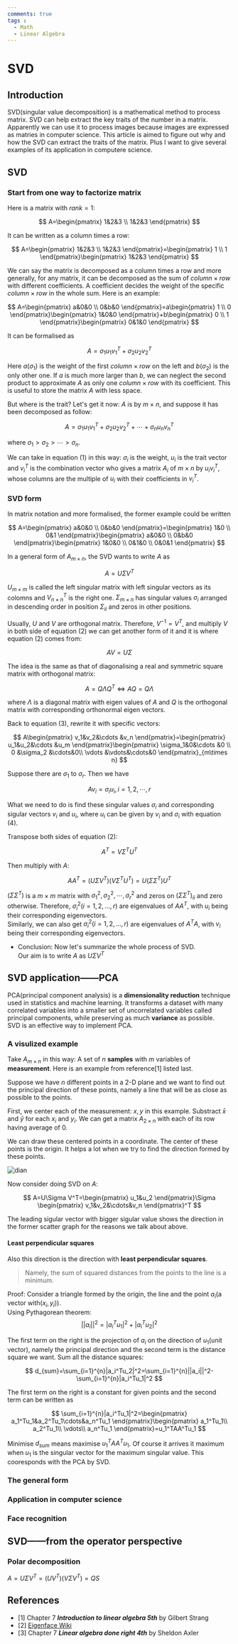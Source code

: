 ```yaml
---
comments: true
tags :
  - Math
  - Linear Algebra
---
```

# SVD

## Introduction

SVD(singular value decomposition) is a mathematical method to process matrix. SVD can help extract the key traits of the number in a matrix. Apparently we can use it to process images because images are expressed as matries in computer science. This article is aimed to figure out why and how the SVD can extract the traits of the matrix. Plus I want to give several examples of its application in computere science.  

## SVD

### Start from one way to factorize matrix

Here is a matrix with $rank=1$:

$$
A=\begin{pmatrix}
  1&2&3 \\
  1&2&3
\end{pmatrix}
$$


It can be written as a column times a row:

$$
A=\begin{pmatrix}
  1&2&3 \\
  1&2&3
\end{pmatrix}=\begin{pmatrix}
  1 \\
  1
\end{pmatrix}\begin{pmatrix}
  1&2&3
\end{pmatrix}
$$

We can say the matrix is decomposed as a column times a row and more generally, for any matrix, it can be decomposed as the sum of $column \times row$ with different coefficients. A coefficient decides the weight of the specific $column \times row$ in the whole sum. Here is an example:

$$
A=\begin{pmatrix}
  a&0&0 \\
  0&b&0
\end{pmatrix}=a\begin{pmatrix}
  1 \\
  0
\end{pmatrix}\begin{pmatrix}
  1&0&0
\end{pmatrix}+b\begin{pmatrix}
  0 \\
  1
\end{pmatrix}\begin{pmatrix}
  0&1&0
\end{pmatrix}
$$

It can be formalised as

$$
A=\sigma_1{u_1}v_1^{T}+\sigma_2u_2v_2^{T}
$$

Here $a$($\sigma_1$) is the weight of the first $column \times row$ on the left and $b$($\sigma_2$) is the only other one. If $a$ is much more larger than $b$, we can neglect the second product to approximate $A$ as only one $column \times row$ with its coefficient. This is useful to store the matrix $A$ with less space.  

But where is the trait? Let's get it now:
$A$ is by $m\times n$, and suppose it has been decomposed as follow:

$$
A=\sigma_1{u_1}v_1^{T}+\sigma_2u_2v_2^{T}+\cdots+\sigma_n u_n v_n^{T} \tag{1}
$$

where $\sigma_1>\sigma_2>\cdots>\sigma_n$.

We can take in equation (1) in this way:
$\sigma_i$ is the weight, $u_i$ is the trait vector and $v_i^{T}$ is the combination vector who gives a matrix $A_i$ of $m \times n$ by $u_i v_i^{T}$, whose columns are the multiple of $u_i$ with their coefficients in $v_i^{T}$.

### SVD form

In matrix notation and more formalised, the former example could be written

$$
A=\begin{pmatrix}
  a&0&0 \\
  0&b&0
\end{pmatrix}=\begin{pmatrix}
  1&0 \\
  0&1
\end{pmatrix}\begin{pmatrix}
   a&0&0 \\
  0&b&0
\end{pmatrix}\begin{pmatrix}
  1&0&0 \\
  0&1&0 \\
  0&0&1
\end{pmatrix}
$$

In a general form of $A_{m\times n}$, the SVD wants to write $A$ as

$$
A=U\Sigma V^T \tag{2}
$$

$U_{m\times m}$ is called the left singular matrix with left singular vectors as its colomns and $V^{T}_{n\times n}$ is the right one. $\Sigma_{m\times n}$ has singular values $\sigma_i$ arranged in descending order in position $\Sigma_{ii}$  and zeros in other positions.  

Usually, $U$ and $V$ are orthogonal matrix. Therefore, $V^{-1}=V^{T}$, and multiply $V$ in both side of equation (2) we can get another form of it and it is where equation (2) comes from:

$$
AV=U\Sigma \tag{3}
$$

The idea is the same as that of diagonalising a real and symmetric square matrix with orthogonal matrix:

$$
A=Q\Lambda Q^T \Leftrightarrow AQ=Q\Lambda
$$

where $\Lambda$ is a diagonal matrix with eigen values of $A$ and $Q$ is the orthogonal matrix with corresponding orthonormal eigen vectors.  

Back to equation (3), rewrite it with specific vectors:

$$
A\begin{pmatrix}
v_1&v_2&\cdots &v_n
\end{pmatrix}=\begin{pmatrix}
u_1&u_2&\cdots &u_m
\end{pmatrix}\begin{pmatrix}
\sigma_1&0&\cdots &0 \\
0       &\sigma_2 &\cdots&0\\
\vdots &\vdots&\cdots&0
\end{pmatrix}_{m\times n}
$$

Suppose there are $\sigma_1$ to $\sigma_r$. Then we have

$$
Av_i=\sigma_i u_i, i=1,2,\cdots,r \tag{4}
$$

What we need to do is find these singular values $\sigma_i$ and corresponding sigular vectors $v_i$ and $u_i$, where $u_i$ can be given by $v_i$ and $\sigma_i$ with equation (4).  

Transpose both sides of equation (2):

$$
A^T=V\Sigma^T U^T
$$

Then multiply with $A$:

$$
AA^T=(U\Sigma V^T)(V\Sigma^T U^T)=U(\Sigma\Sigma^T)U^T \tag{5}
$$

$(\Sigma\Sigma^T)$ is a ${m\times m}$ matrix with $\sigma_1^2,\sigma_2^2,\cdots,\sigma_r^2$ and zeros on $(\Sigma\Sigma^T)_{ii}$ and zero otherwise. Therefore, $\sigma_i^2(i=1,2,...,r)$ are eigenvalues of $AA^T$, with $u_i$ being their corresponding eigenvectors.  
Similarly, we can also get $\sigma_i^2(i=1,2,...,r)$ are eigenvalues of $A^TA$, with $v_i$ being their corresponding eigenvectors.

- Conclusion:
Now let's summarize the whole process of SVD.  
Our aim is to write $A$ as $U\Sigma V^T$

## SVD application——PCA

PCA(principal component analysis) is a **dimensionality reduction** technique used in statistics and machine learning. It transforms a dataset with many correlated variables into a smaller set of uncorrelated variables called principal components, while preserving as much **variance** as possible.  
SVD is an effective way to implement PCA.

### A visulized example

Take $A_{m\times n}$ in this way: A set of $n$ **samples** with $m$ variables of **measurement**.
Here is an example from reference[1] listed last.  

Suppose we have $n$ different points in a 2-D plane and we want to find out the principal direction of these points, namely a line that will be as close as possible to the points.  

First, we center each of the measurement: $x,y$ in this example. Substract $\bar{x}$ and $\bar{y}$ for each $x_i$ and $y_i$. We can get a matrix $A_{2\times n}$ with each of its row having average of $0$.

We can draw these centered points in a coordinate. The center of these points is the origin. It helps a lot when we try to find the direction formed by these points.

<img src="\img\study\math\linear algebra\dian.png" alt=dian title="Data points in A are often close to a line in $R^2$ or a subspace in $R^m$">

Now consider doing SVD on $A$:

$$
A=U\Sigma V^T=\begin{pmatrix}
u_1&u_2
\end{pmatrix}\Sigma \begin{pmatrix}
v_1&v_2&\cdots&v_n
\end{pmatrix}^T
$$

The leading sigular vector with bigger sigular value shows the direction in the former scatter graph for the reasons we talk about above.  

#### Least perpendicular squares

Also this direction is the direction with **least perpendicular squares**.
>Namely, the sum of squared distances from the points to the line is a minimum.  

Proof: Consider a triangle formed by the origin, the line and the point $a_i$(a vector with$(x_i,y_i)$).  
Using Pythagorean theorem:
$$
||a_i||^2=|a_i^Tu_1|^2+|a_i^Tu_2|^2
$$

The first term on the right is the projection of $a_i$ on the direction of $u_1$(unit vector), namely the principal direction and the second term is the distance square we want. Sum all the distance squares:

$$
d_{sum}=\sum_{i=1}^{n}|a_i^Tu_2|^2=\sum_{i=1}^{n}||a_i||^2-\sum_{i=1}^{n}|a_i^Tu_1|^2
$$

The first term on the right is a constant for given points and the second term can be written as

$$
\sum_{i=1}^{n}|a_i^Tu_1|^2=\begin{pmatrix}
a_1^Tu_1&a_2^Tu_1\cdots&a_n^Tu_1
\end{pmatrix}\begin{pmatrix}
a_1^Tu_1\\
a_2^Tu_1\\
\vdots\\
a_n^Tu_1
\end{pmatrix}=u_1^TAA^Tu_1
$$

Minimise $d_{sum}$ means maximise $u_1^TAA^Tu_1$. Of course it arrives it maximum when $u_1$ is the singular vector for the maximum singular value. This cooresponds with the PCA by SVD.

### The general form


### Application in computer science

### Face recognition




## SVD——from the operator perspective

### Polar decomposition

$A=U\Sigma V^T=(UV^T) (V\Sigma V^T)=QS$

## References

- [1] Chapter 7 ***Introduction to linear algebra 5th*** by Gilbert Strang  
- [2] [Eigenface Wiki](https://en.wikipedia.org/wiki/Eigenface)
- [3] Chapter 7 ***Linear algebra done right 4th*** by Sheldon Axler
